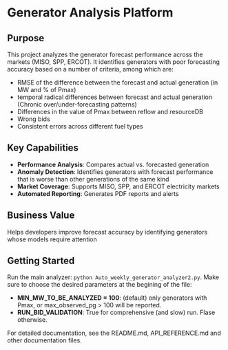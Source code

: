 # Generator Analysis Platform

## Purpose

This project analyzes the generator forecast performance across the markets (MISO, SPP, ERCOT). It identifies generators with poor forecasting accuracy based on a number of criteria, among which are:
- RMSE of the difference between the forecast and actual generation (in MW and % of Pmax)
- temporal radical differences between forecast and actual generation (Chronic over/under-forecasting patterns)
- Differences in the value of Pmax between reflow and resourceDB
- Wrong bids
- Consistent errors across different fuel types


## Key Capabilities

- **Performance Analysis**: Compares actual vs. forecasted generation
- **Anomaly Detection**: Identifies generators with forecast performance that is worse than other generations of the same kind
- **Market Coverage**: Supports MISO, SPP, and ERCOT electricity markets
- **Automated Reporting**: Generates PDF reports and alerts

## Business Value

Helps developers improve forecast accuracy by identifying generators whose models require attention

## Getting Started

Run the main analyzer: `python Auto_weekly_generator_analyzer2.py`. Make sure to choose the desired parameters at the begining of the file:
- **MIN_MW_TO_BE_ANALYZED = 100**: (default) only generators with Pmax, or max_observed_pg > 100 will be reported.
- **RUN_BID_VALIDATION**: True for comprehensive (and slow) run. Flase otherwise.

For detailed documentation, see the README.md, API_REFERENCE.md and other documentation files.
